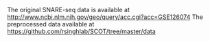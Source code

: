 The original SNARE-seq data is available at http://www.ncbi.nlm.nih.gov/geo/query/acc.cgi?acc=GSE126074 
The preprocessed data available at https://github.com/rsinghlab/SCOT/tree/master/data

